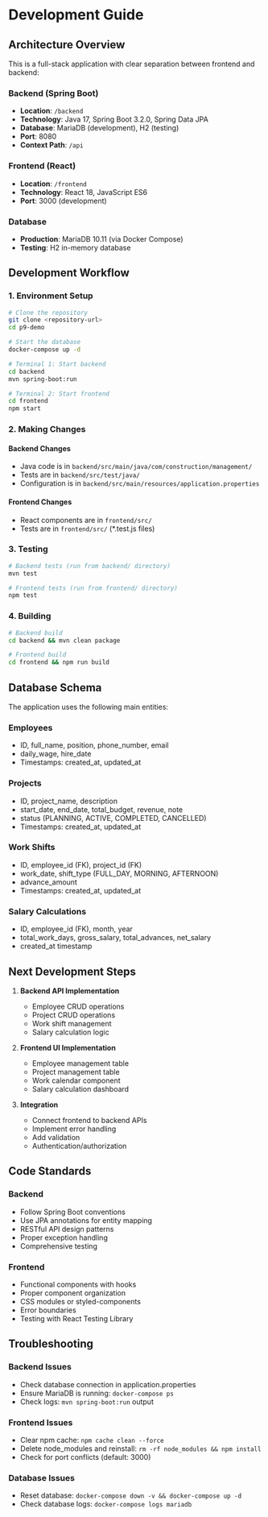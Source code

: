 # Development Guide

## Architecture Overview

This is a full-stack application with clear separation between frontend and backend:

### Backend (Spring Boot)
- **Location**: `/backend`
- **Technology**: Java 17, Spring Boot 3.2.0, Spring Data JPA
- **Database**: MariaDB (development), H2 (testing)
- **Port**: 8080
- **Context Path**: `/api`

### Frontend (React)
- **Location**: `/frontend`  
- **Technology**: React 18, JavaScript ES6
- **Port**: 3000 (development)

### Database
- **Production**: MariaDB 10.11 (via Docker Compose)
- **Testing**: H2 in-memory database

## Development Workflow

### 1. Environment Setup
```bash
# Clone the repository
git clone <repository-url>
cd p9-demo

# Start the database
docker-compose up -d

# Terminal 1: Start backend
cd backend
mvn spring-boot:run

# Terminal 2: Start frontend  
cd frontend
npm start
```

### 2. Making Changes

#### Backend Changes
- Java code is in `backend/src/main/java/com/construction/management/`
- Tests are in `backend/src/test/java/`
- Configuration is in `backend/src/main/resources/application.properties`

#### Frontend Changes
- React components are in `frontend/src/`
- Tests are in `frontend/src/` (*.test.js files)

### 3. Testing
```bash
# Backend tests (run from backend/ directory)
mvn test

# Frontend tests (run from frontend/ directory)
npm test
```

### 4. Building
```bash
# Backend build
cd backend && mvn clean package

# Frontend build
cd frontend && npm run build
```

## Database Schema

The application uses the following main entities:

### Employees
- ID, full_name, position, phone_number, email
- daily_wage, hire_date
- Timestamps: created_at, updated_at

### Projects  
- ID, project_name, description
- start_date, end_date, total_budget, revenue, note
- status (PLANNING, ACTIVE, COMPLETED, CANCELLED)
- Timestamps: created_at, updated_at

### Work Shifts
- ID, employee_id (FK), project_id (FK)
- work_date, shift_type (FULL_DAY, MORNING, AFTERNOON)
- advance_amount
- Timestamps: created_at, updated_at

### Salary Calculations
- ID, employee_id (FK), month, year
- total_work_days, gross_salary, total_advances, net_salary
- created_at timestamp

## Next Development Steps

1. **Backend API Implementation**
   - Employee CRUD operations
   - Project CRUD operations  
   - Work shift management
   - Salary calculation logic

2. **Frontend UI Implementation**
   - Employee management table
   - Project management table
   - Work calendar component
   - Salary calculation dashboard

3. **Integration**
   - Connect frontend to backend APIs
   - Implement error handling
   - Add validation
   - Authentication/authorization

## Code Standards

### Backend
- Follow Spring Boot conventions
- Use JPA annotations for entity mapping
- RESTful API design patterns
- Proper exception handling
- Comprehensive testing

### Frontend
- Functional components with hooks
- Proper component organization
- CSS modules or styled-components
- Error boundaries
- Testing with React Testing Library

## Troubleshooting

### Backend Issues
- Check database connection in application.properties
- Ensure MariaDB is running: `docker-compose ps`
- Check logs: `mvn spring-boot:run` output

### Frontend Issues  
- Clear npm cache: `npm cache clean --force`
- Delete node_modules and reinstall: `rm -rf node_modules && npm install`
- Check for port conflicts (default: 3000)

### Database Issues
- Reset database: `docker-compose down -v && docker-compose up -d`
- Check database logs: `docker-compose logs mariadb`